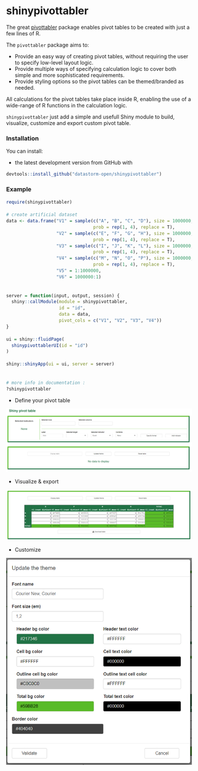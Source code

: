 # shinypivottabler


The great [pivottabler](http://www.pivottabler.org.uk/index.html) package enables pivot tables to be created with just a few lines of R.

The `pivottabler` package aims to:

-   Provide an easy way of creating pivot tables, without requiring the user to specify low-level layout logic.
-   Provide multiple ways of specifying calculation logic to cover both simple and more sophisticated requirements.
-   Provide styling options so the pivot tables can be themed/branded as needed.

All calculations for the pivot tables take place inside R, enabling the use of a wide-range of R functions in the calculation logic.

`shinypivottabler` just add a simple and usefull Shiny module to build, visualize, customize and export custom pivot table.

### Installation

You can install:

-   the latest development version from GitHub with

``` r
devtools::install_github("datastorm-open/shinypivottabler")
```

### Example

``` r
require(shinypivottabler)

# create artificial dataset
data <- data.frame("V1" = sample(c("A", "B", "C", "D"), size = 1000000,
                                 prob = rep(1, 4), replace = T),
                   "V2" = sample(c("E", "F", "G", "H"), size = 1000000,
                                 prob = rep(1, 4), replace = T),
                   "V3" = sample(c("I", "J", "K", "L"), size = 1000000,
                                 prob = rep(1, 4), replace = T),
                   "V4" = sample(c("M", "N", "O", "P"), size = 1000000,
                                 prob = rep(1, 4), replace = T),
                   "V5" = 1:1000000,
                   "V6" = 1000000:1)


server = function(input, output, session) {
  shiny::callModule(module = shinypivottabler,
                    id = "id",
                    data = data,
                    pivot_cols = c("V1", "V2", "V3", "V4"))
}

ui = shiny::fluidPage(
  shinypivottablerUI(id = "id")
)

shiny::shinyApp(ui = ui, server = server)


# more info in documentation : 
?shinypivottabler
```

- Define your pivot table

![](man/figures/init_module.PNG)

- Visualize & export

![](man/figures/view_table.PNG)

- Customize

![](man/figures/theme.PNG)
